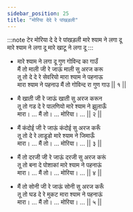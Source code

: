 ```yaml
---
sidebar_position: 25
title: "मोरिया देदे रे पांखड़ली"
---
```


:::note टेर
मोरिया दे दे रे पांखड़ली मारे श्याम ने लगा दू <br/>
मारे श्याम ने लगा दू मारे खाटू ने लगा दू
:::

- मारे श्याम ने लगा दू गुण गोविन्द का गाउँ <br/>
  मैं तो माली जी रे जाऊं माली सु अरज करू <br/>
  तू तो दे दे रे सेवरियो मारा श्याम ने पहनाऊ <br/>
  मारा श्याम ने पहनाउ मैं तो गोविन्द रा गुण गाउ || १ ||

- मै खाती जी रे जाऊं खाती सु अरज करून <br/>
  तू तो गड दे रे पालणियो मारे श्याम ने झुलाऊँ <br/>
  मारा। … मैं तो। … मोरिया। … || २ ||

- मैं कंदोई जी रे जाऊं कंदोई सु अरज करूँ <br/>
  तू तो दे रे लाडूडो मारे श्याम ने जिमाऊँ <br/>
  मारा। … मैं तो। … मोरिया। … || ३ ||

- मैं तो दरजी जी रे जाऊं दरजी सु अरज करूं <br/>
  तू तो बना दे पोशाकां मारे श्याम ने पहनाऊं <br/>
  मारा। … मैं तो। … मोरिया। … || ४ ||

- मैं तो सोनी जी रे जाऊं सोनी सु अरज करूँ <br/>
  तू तो घड दे रे मुकट मारा श्याम ने पहनाऊं <br/>
  मारा। … मैं तो। … मोरिया। … || ५ ||
